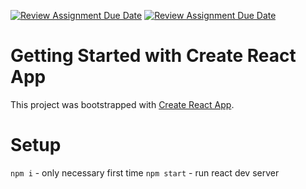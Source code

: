 [![Review Assignment Due Date](https://classroom.github.com/assets/deadline-readme-button-24ddc0f5d75046c5622901739e7c5dd533143b0c8e959d652212380cedb1ea36.svg)](https://classroom.github.com/a/QL-oeLzy)
[![Review Assignment Due Date](https://classroom.github.com/assets/deadline-readme-button-24ddc0f5d75046c5622901739e7c5dd533143b0c8e959d652212380cedb1ea36.svg)](https://classroom.github.com/a/Jvk8lgcg)
# Getting Started with Create React App

This project was bootstrapped with [Create React App](https://github.com/facebook/create-react-app).

# Setup
`npm i` - only necessary first time
`npm start` - run react dev server